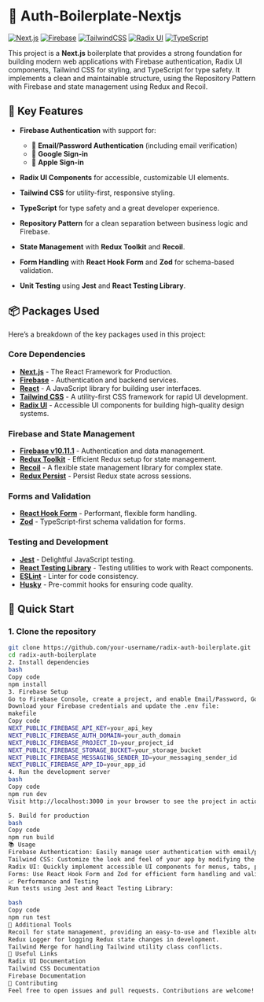 # 🚀 Auth-Boilerplate-Nextjs

[![Next.js](https://img.shields.io/badge/Next.js-v14.2.2-000000?logo=next.js&style=for-the-badge)](https://nextjs.org/)
[![Firebase](https://img.shields.io/badge/Firebase-v10.11.1-FFCA28?logo=firebase&style=for-the-badge)](https://firebase.google.com/)
[![TailwindCSS](https://img.shields.io/badge/TailwindCSS-v3.3.0-06B6D4?logo=tailwindcss&style=for-the-badge)](https://tailwindcss.com/)
[![Radix UI](https://img.shields.io/badge/Radix%20UI-v1.0-4F46E5?logo=radix&style=for-the-badge)](https://www.radix-ui.com/)
[![TypeScript](https://img.shields.io/badge/TypeScript-v5.0.4-3178C6?logo=typescript&style=for-the-badge)](https://www.typescriptlang.org/)

This project is a **Next.js** boilerplate that provides a strong foundation for building modern web applications with Firebase authentication, Radix UI components, Tailwind CSS for styling, and TypeScript for type safety. It implements a clean and maintainable structure, using the Repository Pattern with Firebase and state management using Redux and Recoil.

## 🌟 Key Features

- **Firebase Authentication** with support for:
  - 📧 **Email/Password Authentication** (including email verification)
  - 🔐 **Google Sign-in**
  - 🍏 **Apple Sign-in**
  
- **Radix UI Components** for accessible, customizable UI elements.
- **Tailwind CSS** for utility-first, responsive styling.
- **TypeScript** for type safety and a great developer experience.
- **Repository Pattern** for a clean separation between business logic and Firebase.
- **State Management** with **Redux Toolkit** and **Recoil**.
- **Form Handling** with **React Hook Form** and **Zod** for schema-based validation.
- **Unit Testing** using **Jest** and **React Testing Library**.

## 📦 Packages Used

Here’s a breakdown of the key packages used in this project:

### Core Dependencies

- **[Next.js](https://nextjs.org/)** - The React Framework for Production.
- **[Firebase](https://firebase.google.com/)** - Authentication and backend services.
- **[React](https://reactjs.org/)** - A JavaScript library for building user interfaces.
- **[Tailwind CSS](https://tailwindcss.com/)** - A utility-first CSS framework for rapid UI development.
- **[Radix UI](https://www.radix-ui.com/)** - Accessible UI components for building high-quality design systems.
  
### Firebase and State Management

- **[Firebase v10.11.1](https://firebase.google.com/)** - Authentication and data management.
- **[Redux Toolkit](https://redux-toolkit.js.org/)** - Efficient Redux setup for state management.
- **[Recoil](https://recoiljs.org/)** - A flexible state management library for complex state.
- **[Redux Persist](https://github.com/rt2zz/redux-persist)** - Persist Redux state across sessions.

### Forms and Validation

- **[React Hook Form](https://react-hook-form.com/)** - Performant, flexible form handling.
- **[Zod](https://zod.dev/)** - TypeScript-first schema validation for forms.

### Testing and Development

- **[Jest](https://jestjs.io/)** - Delightful JavaScript testing.
- **[React Testing Library](https://testing-library.com/)** - Testing utilities to work with React components.
- **[ESLint](https://eslint.org/)** - Linter for code consistency.
- **[Husky](https://typicode.github.io/husky/#/)** - Pre-commit hooks for ensuring code quality.


## 🚀 Quick Start

### 1. Clone the repository
```bash
git clone https://github.com/your-username/radix-auth-boilerplate.git
cd radix-auth-boilerplate
2. Install dependencies
bash
Copy code
npm install
3. Firebase Setup
Go to Firebase Console, create a project, and enable Email/Password, Google, and Apple authentication.
Download your Firebase credentials and update the .env file:
makefile
Copy code
NEXT_PUBLIC_FIREBASE_API_KEY=your_api_key
NEXT_PUBLIC_FIREBASE_AUTH_DOMAIN=your_auth_domain
NEXT_PUBLIC_FIREBASE_PROJECT_ID=your_project_id
NEXT_PUBLIC_FIREBASE_STORAGE_BUCKET=your_storage_bucket
NEXT_PUBLIC_FIREBASE_MESSAGING_SENDER_ID=your_messaging_sender_id
NEXT_PUBLIC_FIREBASE_APP_ID=your_app_id
4. Run the development server
bash
Copy code
npm run dev
Visit http://localhost:3000 in your browser to see the project in action.

5. Build for production
bash
Copy code
npm run build
📚 Usage
Firebase Authentication: Easily manage user authentication with email/password, Google, and Apple sign-in.
Tailwind CSS: Customize the look and feel of your app by modifying the pre-configured utility classes.
Radix UI: Quickly implement accessible UI components for menus, tabs, popovers, and more.
Forms: Use React Hook Form and Zod for efficient form handling and validation.
📈 Performance and Testing
Run tests using Jest and React Testing Library:

bash
Copy code
npm run test
🧰 Additional Tools
Recoil for state management, providing an easy-to-use and flexible alternative to Redux.
Redux Logger for logging Redux state changes in development.
Tailwind Merge for handling Tailwind utility class conflicts.
🔗 Useful Links
Radix UI Documentation
Tailwind CSS Documentation
Firebase Documentation
🤝 Contributing
Feel free to open issues and pull requests. Contributions are welcome!

